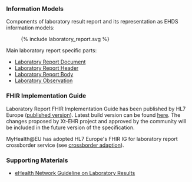 ### Information Models

Components of laboratory result report and its representation as EHDS information models:
<figure>
  {% include laboratory_report.svg %}
</figure>

Main laboratory report specific parts:
- [Laboratory Report Document](StructureDefinition/EHDSLaboratoryReport)
- [Laboratory Report Header](StructureDefinition/EHDSLaboratoryReportHeader)
- [Laboratory Report Body](StructureDefinition/EHDSLaboratoryReportBody)
- [Laboratory Observation](StructureDefinition/EHDSLaboratoryObservation)


### FHIR Implementation Guide

Laboratory Report FHIR Implementation Guide has been published by HL7 Europe ([published version](https://hl7.eu/fhir/laboratory/index.html)).
Latest build version can be found [here](https://build.fhir.org/ig/hl7-eu/laboratory/). The changes proposed by Xt-EHR project and approved by the community will be included in the future version of the specification.

MyHealth@EU has adopted HL7 Europe's FHIR IG for laboratory report crossborder service (see [crossborder adaption](https://fhir.ehdsi.eu/laboratory/)).

### Supporting Materials

- [eHealth Network Guideline on Laboratory Results](https://health.ec.europa.eu/publications/ehn-laboratory-result-guidelines_en)

